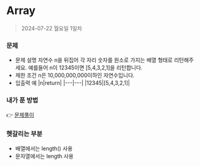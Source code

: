 # Array
> 2024-07-22 월요일 1일차

### 문제
+ 문제 설명
  자연수 n을 뒤집어 각 자리 숫자를 원소로 가지는 배열 형태로 리턴해주세요. 예를들어 n이 12345이면 [5,4,3,2,1]을 리턴합니다.
+ 제한 조건
  n은 10,000,000,000이하인 자연수입니다.
+ 입출력 예
  |n|return|
  |---|---|
  |12345|[5,4,3,2,1]|

### 내가 푼 방법
👉 [문제풀이](https://github.com/subbangE/codingTest-study/blob/master/src/Day_1/Array.java)

### 헷갈리는 부분
+ 배열에서는 length() 사용
+ 문자열에서는 length 사용
